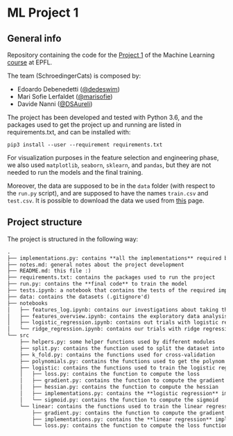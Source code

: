 # ML Project 1

## General info

Repository containing the code for the [Project 1](https://github.com/epfml/ML_course/blob/master/projects/project1/project1_description.pdf) of the Machine Learning [course](https://www.epfl.ch/labs/mlo/machine-learning-cs-433/) at EPFL.

The team (SchroedingerCats) is composed by:

- Edoardo Debenedetti ([@dedeswim](https://github.com/dedeswim))
- Mari Sofie Lerfaldet ([@marisofie](https://github.com/marisofie))
- Davide Nanni ([@DSAureli](https://github.com/DSAureli))

The project has been developed and tested with Python 3.6, and the packages used to get the project up and running are listed in requirements.txt, and can be installed with:

```shell
pip3 install --user --requirement requirements.txt
```

For visualization purposes in the feature selection and engineering phase, we also used `matplotlib`, `seaborn`, `sklearn`, and `pandas`, but they are not needed to run the models and the final training.

Moreover, the data are supposed to be in the `data` folder (with respect to the `run.py` script), and are supposed to have the names `train.csv` and `test.csv`. It is possible to download the data we used from [this](https://www.aicrowd.com/challenges/epfl-machine-learning-higgs-2019/dataset_files) page.

## Project structure

The project is structured in the following way:

```markdown
.
├── implementations.py: contains **all the implementations** required by the project
├── notes.md: general notes about the project development
├── README.md: this file :)
├── requirements.txt: contains the packages used to run the project
├── run.py: contains the **final code** to train the model
├── tests.ipynb: a notebook that contains the tests of the required implementations, that can be used as guide for usage
├── data: contains the datasets (.gitignore'd)
├── notebooks
│   ├── features_log.ipynb: contains our investigations about taking the logarithm of the features
│   ├── features_overview.ipynb: contains the exploratory data analysis phase
│   ├── logistic_regression.ipynb: contains out trials with logistic regression
│   └── ridge_regression.ipynb: contains our trials with ridge regression
└── src
    ├── helpers.py: some helper functions used by different modules
    ├── split.py: contains the function used to split the dataset into training and test sets
    ├── k_fold.py: contains the functions used for cross-validation
    ├── polynomials.py: contains the functions used to get the polynom
    ├── logistic: contains the functions used to train the logistic regression model
    │   ├── loss.py: contains the function to compute the loss
    │   ├── gradient.py: contains the function to compute the gradient
    │   ├── hessian.py: contains the function to compute the hessian
    │   ├── implementations.py: contains the **logistic regression** implementations required by the project
    │   └── sigmoid.py: contains the function to compute the sigmoid
    └── linear: contains the functions used to train the linear regression model
        ├── gradient.py: contains the function to compute the gradient
        ├── implementations.py: contains the **linear regression** implementations required by the project
        └── loss.py: contains the function to compute the loss function
```
